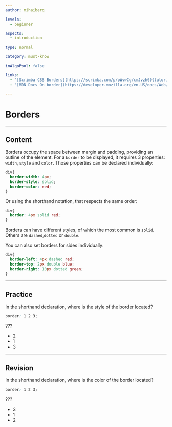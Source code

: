 ```yaml
---
author: mihaiberq

levels:
  - beginner

aspects:
  - introduction

type: normal

category: must-know

inAlgoPool: false

links:
  - '[Scrimba CSS Borders](https://scrimba.com/p/pWvwCg/cmJvzh6){tutorial}'
  - '[MDN Docs On border](https://developer.mozilla.org/en-US/docs/Web/CSS/border){documentation}'

---
```


# Borders

---
## Content

Borders occupy the space between margin and padding, providing an outline of the element. For a `border` to be displayed, it requires 3 properties: `width`, `style` and `color`. Those properties can be declared individually:
```css
div{
  border-width: 4px;
  border-style: solid;
  border-color: red;
}
```
Or using the shorthand notation, that respects the same order:
```css
div{
  border: 4px solid red;
}
```
Borders can have different styles, of which the most common is `solid`. Others are `dashed`,`dotted` or `double`.

You can also set borders for sides individually:
```css
div{
  border-left: 4px dashed red;
  border-top: 2px double blue;
  border-right: 10px dotted green;
}
```

---
## Practice

In the shorthand declaration, where is the style of the border located?
```css
border: 1 2 3;
```
???

* 2
* 1
* 3

---
## Revision

In the shorthand declaration, where is the color of the border located?
```css
border: 1 2 3;
```
???

* 3
* 1
* 2
